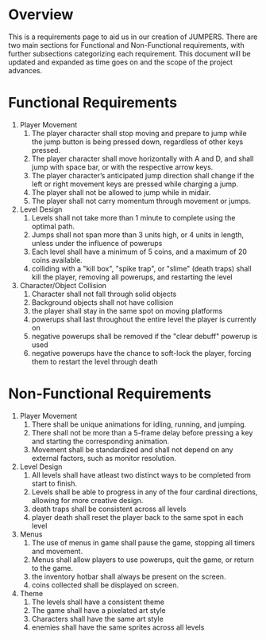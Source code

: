 # Overview

This is a requirements page to aid us in our creation of JUMPERS. There are two main sections for Functional and Non-Functional requirements, with further subsections categorizing each requirement. This document will be updated and expanded as time goes on and the scope of the project advances.

# Functional Requirements
1. Player Movement
    1. The player character shall stop moving and prepare to jump while the jump button is being pressed down, regardless of other keys pressed.
    2. The player character shall move horizontally with A and D, and shall jump with space bar, or with the respective arrow keys.
    3. The player character’s anticipated jump direction shall change if the left or right movement keys are pressed while charging a jump.
    4. The player shall not be allowed to jump while in midair.
    5. The player shall not carry momentum through movement or jumps.
2. Level Design
    1. Levels shall not take more than 1 minute to complete using the optimal path.
    2. Jumps shall not span more than 3 units high, or 4 units in length, unless under the influence of powerups
    3. Each level shall have a minimum of 5 coins, and a maximum of 20 coins available.
    4. colliding with a "kill box", "spike trap", or "slime" (death traps) shall kill the player, removing all powerups, and restarting the level
3. Character/Object Collision
    1. Character shall not fall through solid objects
    2. Background objects shall not have collision
    3. the player shall stay in the same spot on moving platforms
    4. powerups shall last throughout the entire level the player is currently on
    5. negative powerups shall be removed if the "clear debuff" powerup is used
    6. negative powerups have the chance to soft-lock the player, forcing them to restart the level through death

# Non-Functional Requirements
1. Player Movement
    1. There shall be unique animations for idling, running, and jumping.
    2. There shall not be more than a 5-frame delay before pressing a key and starting the corresponding animation.
    3. Movement shall be standardized and shall not depend on any external factors, such as monitor resolution.
2. Level Design
    1. All levels shall have atleast two distinct ways to be completed from start to finish.
    2. Levels shall be able to progress in any of the four cardinal directions, allowing for more creative design.
    3. death traps shall be consistent across all levels
    4. player death shall reset the player back to the same spot in each level
3. Menus
    1. The use of menus in game shall pause the game, stopping all timers and movement.
    2. Menus shall allow players to use powerups, quit the game, or return to the game.
    3. the inventory hotbar shall always be present on the screen.
    4. coins collected shall be displayed on screen.
4. Theme
    1. The levels shall have a consistent theme
    2. The game shall have a pixelated art style
    3. Characters shall have the same art style
    4. enemies shall have the same sprites across all levels

